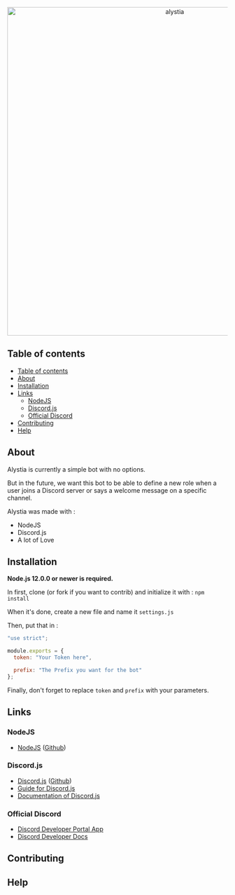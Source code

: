 <div align="center">
  <p>
    <img src="https://i.imgur.com/V7ueZ8Y.png" width="750" alt="alystia" />
  </p>
</div>

## Table of contents

- [Table of contents](#table-of-contents)
- [About](#about)
- [Installation](#installation)
- [Links](#links)
  - [NodeJS](#nodejs)
  - [Discord.js](#discordjs)
  - [Official Discord](#official-discord)
- [Contributing](#contributing)
- [Help](#help)

## About

Alystia is currently a simple bot with no options.

But in the future, we want this bot to be able to define a new role when a user joins a Discord server or says a welcome message on a specific channel.

Alystia was made with :

- NodeJS
- Discord.js
- A lot of Love

## Installation

**Node.js 12.0.0 or newer is required.**

In first, clone (or fork if you want to contrib) and initialize it with : `npm install`  

When it's done, create a new file and name it `settings.js`

Then, put that in :

```js
"use strict";

module.exports = {
  token: "Your Token here",

  prefix: "The Prefix you want for the bot"
};
```

Finally, don't forget to replace `token` and `prefix` with your parameters.

## Links

### NodeJS

- [NodeJS](https://nodejs.org/en/) ([Github](https://github.com/nodejs))

### Discord.js

- [Discord.js](https://discord.js.org/) ([Github](https://github.com/discordjs))
- [Guide for Discord.js](https://discordjs.guide/)
- [Documentation of Discord.js](https://discord.js.org/#/docs/main/master/general/welcome)

### Official Discord

- [Discord Developer Portal App](https://discordapp.com/developers/applications)
- [Discord Developer Docs](https://discordapp.com/developers/docs/intro)

## Contributing

## Help
